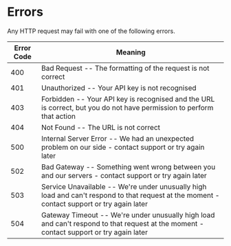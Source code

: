 # Errors

Any HTTP request may fail with one of the following errors.

Error Code | Meaning
---------- | -------
400 | Bad Request -- The formatting of the request is not correct
401 | Unauthorized -- Your API key is not recognised
403 | Forbidden -- Your API key is recognised and the URL is correct, but you do not have permission to perform that action
404 | Not Found -- The URL is not correct
500 | Internal Server Error -- We had an unexpected problem on our side - contact support or try again later
502 | Bad Gateway -- Something went wrong between you and our servers - contact support or try again later
503 | Service Unavailable -- We're under unusually high load and can't respond to that request at the moment - contact support or try again later
504 | Gateway Timeout -- We're under unusually high load and can't respond to that request at the moment - contact support or try again later
